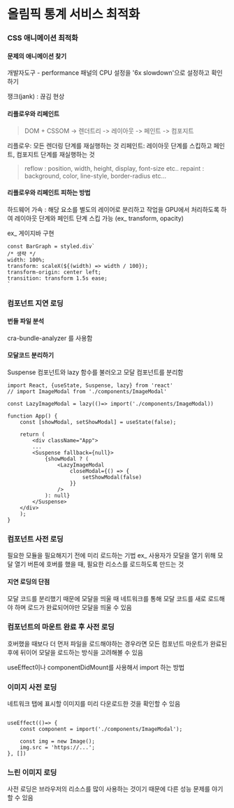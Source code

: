 # 올림픽 통계 서비스 최적화

### CSS 애니메이션 최적화

#### 문제의 애니메이션 찾기

개발자도구 - performance 패널의 CPU 설정을 '6x slowdown'으로 설정하고 확인하기

쟁크(jank) : 끊김 현상

#### 리플로우와 리페인트

> DOM + CSSOM -> 렌더트리 -> 레이아웃 -> 페인트 -> 컴포지트

리플로우: 모든 렌더링 단계를 재실행하는 것
리페인트: 레이아웃 단계를 스킵하고 페인트, 컴포지트 단계를 재실행하는 것

> reflow : position, width, height, display, font-size etc..
> repaint : background, color, line-style, border-radius etc...

#### 리플로우와 리페인트 피하는 방법

하드웨어 가속 : 해당 요소를 별도의 레이어로 분리하고 작업을 GPU에서 처리하도록 하여 레이아웃 단계와 페인트 단계 스킵 가능
(ex\_ transform, opacity)

ex\_ 게이지바 구현

```
const BarGraph = styled.div`
/* 생략 */
width: 100%;
transform: scaleX(${(width) => width / 100});
transform-origin: center left;
transition: transform 1.5s ease;
`
```

### 컴포넌트 지연 로딩

#### 번들 파일 분석

cra-bundle-analyzer 를 사용함

#### 모달코드 분리하기

Suspense 컴포넌트와 lazy 함수를 불러오고 모달 컴포넌트를 분리함

```
import React, {useState, Suspense, lazy} from 'react'
// import ImageModal from './components/ImageModal'

const LazyImageModal = lazy(()=> import('./components/ImageModal))

```

```
function App() {
    const [showModal, setShowModal] = useState(false);

    return (
        <div className="App">
        ...
        <Suspense fallback={null}>
            {showModal ? (
                <LazyImageModal
                    closeModal={() => {
                        setShowModal(false)
                    }}
                />
            ): null}
        </Suspense>
    </div>
    );
}
```

### 컴포넌트 사전 로딩

필요한 모듈을 필요해지기 전에 미리 로드하는 기법
ex\_ 사용자가 모달을 열기 위해 모달 열기 버튼에 호버를 했을 때, 필요한 리소스를 로드하도록 만드는 것

#### 지연 로딩의 단점

모달 코드를 분리했기 때문에 모달을 띄울 때 네트워크를 통해 모달 코드를 새로 로드해야 하며 로드가 완료되어야만 모달을 띄울 수 있음

### 컴포넌트의 마운트 완료 후 사전 로딩

호버했을 때보다 더 먼저 파일을 로드해야하는 경우라면
모든 컴포넌트 마운트가 완료된 후에 뒤이어 모달을 로드하는 방식을 고려해볼 수 있음

useEffect이나 componentDidMount를 사용해서 import 하는 방법

### 이미지 사전 로딩

네트워크 탭에 표시할 이미지를 미리 다운로드한 것을 확인할 수 있음

```

useEffect(()=> {
    const component = import('./components/ImageModal');

    const img = new Image();
    img.src = 'https://...';
}, [])
```

### 느린 이미지 로딩

사전 로딩은 브라우저의 리소스를 많이 사용하는 것이기 때문에 다른 성능 문제를 야기할 수 있음
